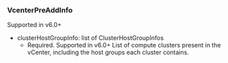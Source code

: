 ### VcenterPreAddInfo
Supported in v6.0+

- clusterHostGroupInfo: list of ClusterHostGroupInfos
  - Required. Supported in v6.0+
List of compute clusters present in the vCenter, including the host groups each cluster contains.
